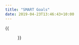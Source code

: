 ```yaml
---
title: "SMART Goals"
date: 2019-04-23T13:46:43+10:00
---
```


{{<figure src="/img/SMART.PNG" alt="SMART Goals">}}